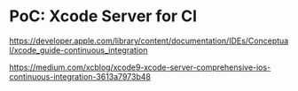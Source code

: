 # PoC: Xcode Server for CI

https://developer.apple.com/library/content/documentation/IDEs/Conceptual/xcode_guide-continuous_integration

https://medium.com/xcblog/xcode9-xcode-server-comprehensive-ios-continuous-integration-3613a7973b48